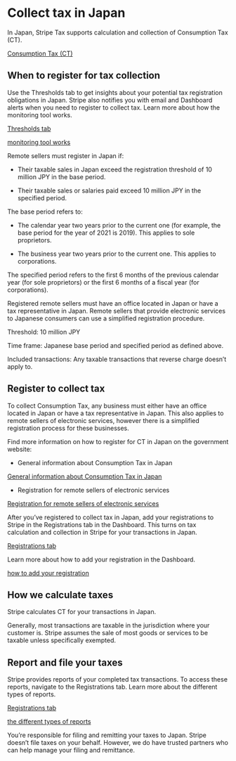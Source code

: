 # Collect tax in Japan

In Japan, Stripe Tax supports calculation and collection of Consumption Tax (CT).

[Consumption Tax (CT)](https://www.nta.go.jp/english/taxes/consumption_tax/index.htm)

## When to register for tax collection

Use the Thresholds tab to get insights about your potential tax registration obligations in Japan. Stripe also notifies you with email and Dashboard alerts when you need to register to collect tax. Learn more about how the monitoring tool works.

[Thresholds tab](https://dashboard.stripe.com/tax/thresholds)

[monitoring tool works](/tax/monitoring)

Remote sellers must register in Japan if:

- Their taxable sales in Japan exceed the registration threshold of 10 million JPY in the base period.

- Their taxable sales or salaries paid exceed 10 million JPY in the specified period.

The base period refers to:

- The calendar year two years prior to the current one (for example, the base period for the year of 2021 is 2019). This applies to sole proprietors.

- The business year two years prior to the current one. This applies to corporations.

The specified period refers to the first 6 months of the previous calendar year (for sole proprietors) or the first 6 months of a fiscal year (for corporations).

Registered remote sellers must have an office located in Japan or have a tax representative in Japan. Remote sellers that provide electronic services to Japanese consumers can use a simplified registration procedure.

Threshold: 10 million JPY

Time frame: Japanese base period and specified period as defined above.

Included transactions: Any taxable transactions that reverse charge doesn’t apply to.

## Register to collect tax

To collect Consumption Tax, any business must either have an office located in Japan or have a tax representative in Japan. This also applies to remote sellers of electronic services, however there is a simplified registration process for these businesses.

Find more information on how to register for CT in Japan on the government website:

- General information about Consumption Tax in Japan

[General information about Consumption Tax in Japan](https://www.nta.go.jp/english/taxes/consumption_tax/01.htm)

- Registration for remote sellers of electronic services

[Registration for remote sellers of electronic services](https://www.nta.go.jp/english/taxes/consumption_tax/04.htm)

After you’ve registered to collect tax in Japan, add your registrations to Stripe in the Registrations tab in the Dashboard. This turns on tax calculation and collection in Stripe for your transactions in Japan.

[Registrations tab](https://dashboard.stripe.com/tax/registrations?location=jp)

Learn more about how to add your registration in the Dashboard.

[how to add your registration](/tax/registering#track-your-registrations-in-the-tax-dashboard)

## How we calculate taxes

Stripe calculates CT for your transactions in Japan.

Generally, most transactions are taxable in the jurisdiction where your customer is. Stripe assumes the sale of most goods or services to be taxable unless specifically exempted.

## Report and file your taxes

Stripe provides reports of your completed tax transactions. To access these reports, navigate to the Registrations tab. Learn more about the different types of reports.

[Registrations tab](https://dashboard.stripe.com/tax/registrations)

[the different types of reports](/tax/reports)

You’re responsible for filing and remitting your taxes to Japan. Stripe doesn’t file taxes on your behalf. However, we do have trusted partners who can help manage your filing and remittance.
